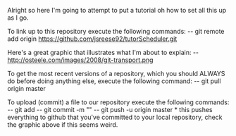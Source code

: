 Alright so here I'm going to attempt to put a tutorial oh how to set all this
  up as I go.

To link up to this repository execute the following commands:
  -- git remote add origin https://github.com/jsreese92/tutorScheduler.git

Here's a great graphic that illustrates what I'm about to explain:
  -- http://osteele.com/images/2008/git-transport.png

To get the most recent versions of a repository, which you should ALWAYS do 
  before doing anything else, execute the following command:
  -- git pull origin master

To upload (commit) a file to our repository execute the following commands:
  -- git add <file to be commited>
  -- git commit -m "<message explaining what you did>"
  -- git push -u origin master
    * this pushes everything to github that you've committed to your local
      repository, check the graphic above if this seems weird.
